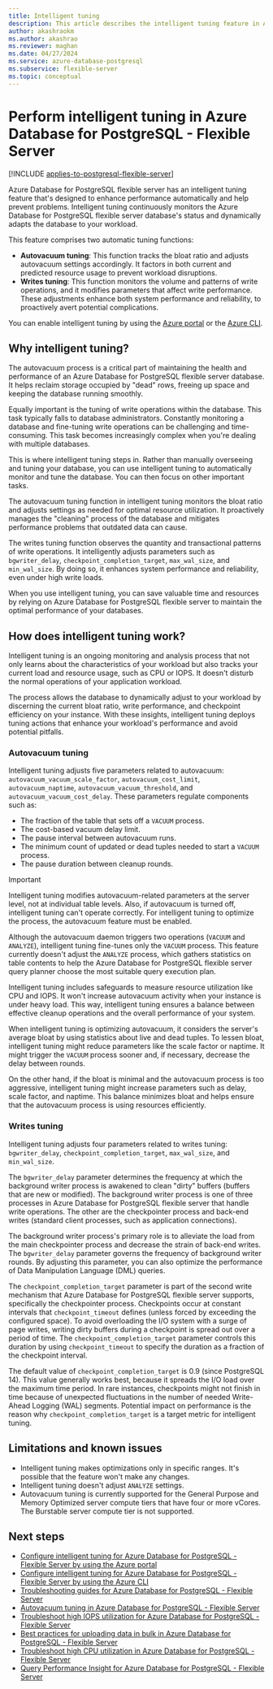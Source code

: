 ```yaml
---
title: Intelligent tuning
description: This article describes the intelligent tuning feature in Azure Database for PostgreSQL - Flexible Server.
author: akashraokm
ms.author: akashrao
ms.reviewer: maghan
ms.date: 04/27/2024
ms.service: azure-database-postgresql
ms.subservice: flexible-server
ms.topic: conceptual
---
```


# Perform intelligent tuning in Azure Database for PostgreSQL - Flexible Server

[!INCLUDE [applies-to-postgresql-flexible-server](~/reusable-content/ce-skilling/azure/includes/postgresql/includes/applies-to-postgresql-flexible-server.md)]

Azure Database for PostgreSQL flexible server has an intelligent tuning feature that's designed to enhance
performance automatically and help prevent problems. Intelligent tuning continuously monitors the Azure Database for PostgreSQL flexible server database's
status and dynamically adapts the database to your workload.

This feature comprises two
automatic tuning functions:

* **Autovacuum tuning**: This function tracks the bloat ratio and adjusts autovacuum settings accordingly. It
  factors in both current and predicted resource usage to prevent workload disruptions.
* **Writes tuning**: This function monitors the volume and patterns of write operations, and it modifies
  parameters that affect write performance. These adjustments enhance both system performance and reliability, to proactively avert potential
  complications.

You can enable intelligent tuning by using the [Azure portal](how-to-enable-intelligent-performance-portal.md) or the [Azure CLI](how-to-enable-intelligent-performance-cli.md).

## Why intelligent tuning?

The autovacuum process is a critical part of maintaining the health and performance of an Azure Database for PostgreSQL flexible server database. It helps
reclaim storage occupied by "dead" rows, freeing up space and keeping the database running smoothly.

Equally important is the tuning of write operations within the database. This task typically falls to database
administrators. Constantly monitoring a database and fine-tuning write operations can be challenging and time-consuming. This
task becomes increasingly complex when you're dealing with multiple databases.

This is where intelligent tuning steps in. Rather than manually overseeing and tuning your database, you can use intelligent
tuning to automatically monitor and tune the
database. You can then focus on other important tasks.

The autovacuum tuning function in intelligent tuning monitors the bloat ratio and adjusts settings as needed for optimal resource utilization. It proactively manages the "cleaning" process of the database and mitigates performance problems that outdated data can cause.

The writes tuning function observes the quantity and transactional patterns of write operations. It intelligently adjusts parameters such as `bgwriter_delay`, `checkpoint_completion_target`, `max_wal_size`, and `min_wal_size`. By doing so, it enhances system performance and reliability, even under high write loads.

When you use intelligent tuning, you can save valuable time and resources by relying on Azure Database for PostgreSQL flexible server to maintain the optimal performance of your databases.

## How does intelligent tuning work?

Intelligent tuning is an ongoing monitoring and analysis process that not only learns about the characteristics of your
workload but also tracks your current load and resource usage, such as CPU or IOPS. It doesn't
disturb the normal operations of your application workload.

The process allows the database to dynamically adjust to your workload by discerning the current bloat ratio, write
performance, and checkpoint efficiency on your instance. With these insights, intelligent tuning deploys tuning
actions that enhance your workload's performance and avoid potential pitfalls.

### Autovacuum tuning

Intelligent tuning adjusts five parameters related to
autovacuum: `autovacuum_vacuum_scale_factor`, `autovacuum_cost_limit`, `autovacuum_naptime`, `autovacuum_vacuum_threshold`,
and `autovacuum_vacuum_cost_delay`. These parameters regulate components such as:

- The fraction of the table that sets off
a `VACUUM` process.
- The cost-based vacuum delay limit.
- The pause interval between autovacuum runs.
- The minimum count of
updated or dead tuples needed to start a `VACUUM` process.
- The pause duration between cleanup rounds.

> [!IMPORTANT]
> Intelligent tuning modifies autovacuum-related parameters at the server level, not at individual table levels. Also, if autovacuum is turned off, intelligent tuning can't operate correctly. For intelligent tuning to optimize the process, the autovacuum feature must be enabled.

Although the autovacuum daemon triggers two operations (`VACUUM` and `ANALYZE`), intelligent tuning fine-tunes only the `VACUUM`
process. This feature currently doesn't adjust the `ANALYZE` process, which gathers statistics on table contents to help the Azure Database for PostgreSQL flexible server query planner choose the
most suitable query execution plan.

Intelligent tuning includes safeguards to measure resource utilization like CPU and IOPS.
It won't increase autovacuum activity when your instance is under heavy load. This way, intelligent
tuning ensures a balance between effective cleanup operations and the overall performance of your system.

When intelligent tuning is optimizing autovacuum, it considers the server's average bloat by using statistics about live and
dead tuples. To lessen bloat, intelligent tuning might reduce parameters like the scale factor or naptime. It might trigger
the `VACUUM` process sooner and, if necessary, decrease the delay between rounds.

On the other hand, if the bloat is minimal and the autovacuum process is too aggressive, intelligent tuning might increase parameters such as delay,
scale factor, and naptime. This balance minimizes bloat and helps ensure that the autovacuum process is using resources efficiently.

### Writes tuning

Intelligent tuning adjusts four parameters related to writes
tuning: `bgwriter_delay`, `checkpoint_completion_target`, `max_wal_size`, and `min_wal_size`.

The `bgwriter_delay` parameter determines the frequency at which the background writer process is awakened to clean "dirty" buffers (buffers that are new or modified). The background writer process is one of three processes in Azure Database for PostgreSQL flexible server
that handle write operations. The other are the checkpointer process and back-end writes (standard client processes, such
as application connections).

The background writer process's primary role is to alleviate the load from the main
checkpointer process and decrease the strain of back-end writes. The `bgwriter_delay` parameter governs the frequency of background writer rounds. By adjusting this parameter, you can also optimize the performance of Data Manipulation Language (DML) queries.

The `checkpoint_completion_target` parameter is part of the second write mechanism that Azure Database for PostgreSQL flexible server supports, specifically
the checkpointer process. Checkpoints occur at constant intervals that `checkpoint_timeout` defines (unless forced by
exceeding the configured space). To avoid overloading the I/O system with a surge of page writes, writing dirty buffers
during a checkpoint is spread out over a period of time. The `checkpoint_completion_target` parameter controls this duration by using `checkpoint_timeout` to specify the duration as a fraction of the checkpoint interval.

The default value of `checkpoint_completion_target` is 0.9 (since PostgreSQL 14). This value generally works best, because it
spreads the I/O load over the maximum time period. In rare instances, checkpoints might not finish in time because of unexpected fluctuations
in the number of needed Write-Ahead Logging (WAL) segments. Potential impact on
performance is the reason why `checkpoint_completion_target` is a target metric for intelligent tuning.

## Limitations and known issues

* Intelligent tuning makes optimizations only in specific ranges. It's possible that the feature won't make any changes.
* Intelligent tuning doesn't adjust `ANALYZE` settings.
* Autovacuum tuning is currently supported for the General Purpose and Memory Optimized server compute tiers that have four or more vCores. The Burstable server compute tier is not supported.

## Next steps

* [Configure intelligent tuning for Azure Database for PostgreSQL - Flexible Server by using the Azure portal](how-to-enable-intelligent-performance-portal.md)
* [Configure intelligent tuning for Azure Database for PostgreSQL - Flexible Server by using the Azure CLI](how-to-enable-intelligent-performance-cli.md)
* [Troubleshooting guides for Azure Database for PostgreSQL - Flexible Server](concepts-troubleshooting-guides.md)
* [Autovacuum tuning in Azure Database for PostgreSQL - Flexible Server](how-to-autovacuum-tuning.md)
* [Troubleshoot high IOPS utilization for Azure Database for PostgreSQL - Flexible Server](how-to-high-io-utilization.md)
* [Best practices for uploading data in bulk in Azure Database for PostgreSQL - Flexible Server](how-to-bulk-load-data.md)
* [Troubleshoot high CPU utilization in Azure Database for PostgreSQL - Flexible Server](how-to-high-cpu-utilization.md)
* [Query Performance Insight for Azure Database for PostgreSQL - Flexible Server](concepts-query-performance-insight.md)

